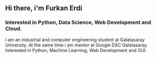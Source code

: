 ## Hi there, i'm Furkan Erdi

### Interested in Python, Data Science, Web Development and Cloud.

I am an industrial and computer engineering student at Galatasaray University. At the same time i am mentor at Google DSC Galatasaray. Interested in Python, Machine Learning, Web Development and GUI.
